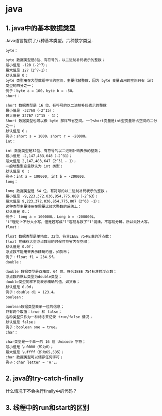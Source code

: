 # java

## 1. java中的基本数据类型

Java语言提供了八种基本类型。六种数字类型.

	byte：

	byte 数据类型是8位、有符号的，以二进制补码表示的整数；
	最小值是 -128（-2^7）；
	最大值是 127（2^7-1）；
	默认值是 0；
	byte 类型用在大型数组中节约空间，主要代替整数，因为 byte 变量占用的空间只有 int 类型的四分之一；
	例子：byte a = 100，byte b = -50。
	short：
	
	short 数据类型是 16 位、有符号的以二进制补码表示的整数
	最小值是 -32768（-2^15）；
	最大值是 32767（2^15 - 1）；
	Short 数据类型也可以像 byte 那样节省空间。一个short变量是int型变量所占空间的二分之一；
	默认值是 0；
	例子：short s = 1000，short r = -20000。
	int：
	
	int 数据类型是32位、有符号的以二进制补码表示的整数；
	最小值是 -2,147,483,648（-2^31）；
	最大值是 2,147,483,647（2^31 - 1）；
	一般地整型变量默认为 int 类型；
	默认值是 0 ；
	例子：int a = 100000, int b = -200000。
	long：
	
	long 数据类型是 64 位、有符号的以二进制补码表示的整数；
	最小值是 -9,223,372,036,854,775,808（-2^63）；
	最大值是 9,223,372,036,854,775,807（2^63 -1）；
	这种类型主要使用在需要比较大整数的系统上；
	默认值是 0L；
	例子： long a = 100000L，Long b = -200000L。
	"L"理论上不分大小写，但是若写成"l"容易与数字"1"混淆，不容易分辩。所以最好大写。
	float：
	
	float 数据类型是单精度、32位、符合IEEE 754标准的浮点数；
	float 在储存大型浮点数组的时候可节省内存空间；
	默认值是 0.0f；
	浮点数不能用来表示精确的值，如货币；
	例子：float f1 = 234.5f。
	double：
	
	double 数据类型是双精度、64 位、符合IEEE 754标准的浮点数；
	浮点数的默认类型为double类型；
	double类型同样不能表示精确的值，如货币；
	默认值是 0.0d；
	例子：double d1 = 123.4。
	boolean：
	
	boolean数据类型表示一位的信息；
	只有两个取值：true 和 false；
	这种类型只作为一种标志来记录 true/false 情况；
	默认值是 false；
	例子：boolean one = true。
	char：
	
	char类型是一个单一的 16 位 Unicode 字符；
	最小值是 \u0000（即为0）；
	最大值是 \uffff（即为65,535）；
	char 数据类型可以储存任何字符；
	例子：char letter = 'A';。


## 2. java的try-catch-finally


什么情况下不会执行finally中的代码？



## 3. 线程中的run和start的区别

